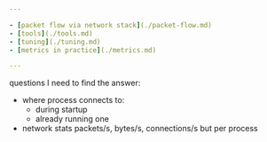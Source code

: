 ```yaml
---

- [packet flow via network stack](./packet-flow.md)
- [tools](./tools.md)
- [tuning](./tuning.md)
- [metrics in practice](./metrics.md)

---
```


questions I need to find the answer:
- where process connects to:
    - during startup
    - already running one
- network stats packets/s, bytes/s, connections/s but per process
